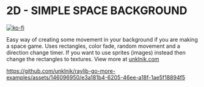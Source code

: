 
# 2D - SIMPLE SPACE BACKGROUND

[![ko-fi](https://ko-fi.com/img/githubbutton_sm.svg)](https://ko-fi.com/E1E5YOJH1)

Easy way of creating some movement in your background if you are making a space game. Uses rectangles, color fade, random movement and a direction change timer. If you want to use sprites (images) instead then change the rectangles to textures. View more at [unklnik.com](https://unklnik.com/posts/2d-moving-space-background/)

https://github.com/unklnik/raylib-go-more-examples/assets/146096950/e3a181b4-6205-46ee-a18f-1ae5f18894f5

